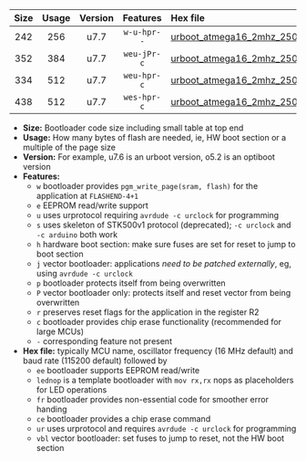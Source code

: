 |Size|Usage|Version|Features|Hex file|
|:-:|:-:|:-:|:-:|:--|
|242|256|u7.7|`w-u-hpr--`|[urboot_atmega16_2mhz_250000bps_lednop_fr_ur.hex](https://raw.githubusercontent.com/stefanrueger/urboot.hex/main/mcus/atmega16/fcpu_2mhz/250000_bps/urboot_atmega16_2mhz_250000bps_lednop_fr_ur.hex)|
|352|384|u7.7|`weu-jPr-c`|[urboot_atmega16_2mhz_250000bps_ee_lednop_fr_ce_ur_vbl.hex](https://raw.githubusercontent.com/stefanrueger/urboot.hex/main/mcus/atmega16/fcpu_2mhz/250000_bps/urboot_atmega16_2mhz_250000bps_ee_lednop_fr_ce_ur_vbl.hex)|
|334|512|u7.7|`weu-hpr-c`|[urboot_atmega16_2mhz_250000bps_ee_lednop_fr_ce_ur.hex](https://raw.githubusercontent.com/stefanrueger/urboot.hex/main/mcus/atmega16/fcpu_2mhz/250000_bps/urboot_atmega16_2mhz_250000bps_ee_lednop_fr_ce_ur.hex)|
|438|512|u7.7|`wes-hpr-c`|[urboot_atmega16_2mhz_250000bps_ee_lednop_fr_ce.hex](https://raw.githubusercontent.com/stefanrueger/urboot.hex/main/mcus/atmega16/fcpu_2mhz/250000_bps/urboot_atmega16_2mhz_250000bps_ee_lednop_fr_ce.hex)|

- **Size:** Bootloader code size including small table at top end
- **Usage:** How many bytes of flash are needed, ie, HW boot section or a multiple of the page size
- **Version:** For example, u7.6 is an urboot version, o5.2 is an optiboot version
- **Features:**
  + `w` bootloader provides `pgm_write_page(sram, flash)` for the application at `FLASHEND-4+1`
  + `e` EEPROM read/write support
  + `u` uses urprotocol requiring `avrdude -c urclock` for programming
  + `s` uses skeleton of STK500v1 protocol (deprecated); `-c urclock` and `-c arduino` both work
  + `h` hardware boot section: make sure fuses are set for reset to jump to boot section
  + `j` vector bootloader: applications *need to be patched externally*, eg, using `avrdude -c urclock`
  + `p` bootloader protects itself from being overwritten
  + `P` vector bootloader only: protects itself and reset vector from being overwritten
  + `r` preserves reset flags for the application in the register R2
  + `c` bootloader provides chip erase functionality (recommended for large MCUs)
  + `-` corresponding feature not present
- **Hex file:** typically MCU name, oscillator frequency (16 MHz default) and baud rate (115200 default) followed by
  + `ee` bootloader supports EEPROM read/write
  + `lednop` is a template bootloader with `mov rx,rx` nops as placeholders for LED operations
  + `fr` bootloader provides non-essential code for smoother error handing
  + `ce` bootloader provides a chip erase command
  + `ur` uses urprotocol and requires `avrdude -c urclock` for programming
  + `vbl` vector bootloader: set fuses to jump to reset, not the HW boot section
